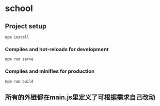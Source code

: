 # school

## Project setup
```
npm install
```

### Compiles and hot-reloads for development
```
npm run serve
```

### Compiles and minifies for production
```
npm run build
```

## 所有的外链都在main.js里定义了可根据需求自己改动
